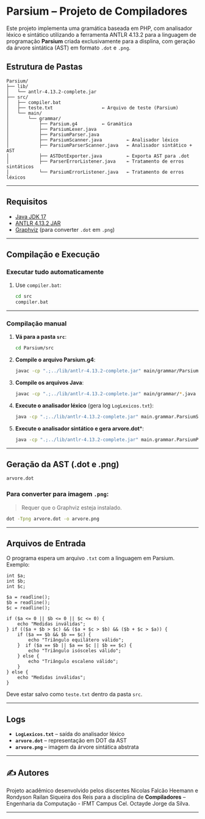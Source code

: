 
# Parsium – Projeto de Compiladores

Este projeto implementa uma gramática baseada em PHP, com analisador léxico e sintático utilizando a ferramenta ANTLR 4.13.2 para a linguagem de programação **Parsium** criada exclusivamente para a displina, com geração da árvore sintática (AST) em formato `.dot` e `.png`. 

## Estrutura de Pastas

```
Parsium/
├── lib/
│   └── antlr-4.13.2-complete.jar
├── src/
│   ├── compiler.bat
│   ├── teste.txt                  ← Arquivo de teste (Parsium)
│   └── main/
│       └── grammar/
│           ├── Parsium.g4         ← Gramática 
│           ├── ParsiumLexer.java
│           ├── ParsiumParser.java
│           ├── ParsiumScanner.java         ← Analisador léxico
│           ├── ParsiumParserScanner.java   ← Analisador sintático + AST
│           ├── ASTDotExporter.java         ← Exporta AST para .dot
│           ├── ParserErrorListener.java    ← Tratamento de erros sintáticos
│           └── ParsiumErrorListener.java   ← Tratamento de erros léxicos
```


---

## Requisitos

- [Java JDK 17](https://www.oracle.com/java/technologies/javase/jdk17-archive-downloads.html)
- [ANTLR 4.13.2 JAR](https://www.antlr.org/download.html)
- [Graphviz](https://graphviz.org/download/) (para converter `.dot` em `.png`)

---

## Compilação e Execução

### Executar tudo automaticamente

1. Use `compiler.bat`:
   ```bat
   cd src
   compiler.bat
   ```
---

### Compilação manual

1. **Vá para a pasta `src`**:
   ```bash
   cd Parsium/src
   ```
2. **Compile o arquivo Parsium.g4**:
   ```bash
   javac -cp ".;../lib/antlr-4.13.2-complete.jar" main/grammar/Parsium.g4
   ```
3. **Compile os arquivos Java**:
   ```bash
   javac -cp ".;../lib/antlr-4.13.2-complete.jar" main/grammar/*.java
   ```

4. **Execute o analisador léxico** (gera log `LogLexicos.txt`):
   ```bash
   java -cp ".;../lib/antlr-4.13.2-complete.jar" main.grammar.ParsiumScanner teste.txt
   ```

5. **Execute o analisador sintático e gera arvore.dot***:
   ```bash
   java -cp ".;../lib/antlr-4.13.2-complete.jar" main.grammar.ParsiumParserScanner teste.txt
   ```

---

## Geração da AST (.dot e .png)

```bash
arvore.dot
```

### Para converter para imagem `.png`:

> Requer que o Graphviz esteja instalado.

```bash
dot -Tpng arvore.dot -o arvore.png
```

---

## Arquivos de Entrada

O programa espera um arquivo `.txt` com a linguagem em Parsium. Exemplo:

```parsium
int $a;
int $b;
int $c;

$a = readline();
$b = readline();
$c = readline();

if ($a <= 0 || $b <= 0 || $c <= 0) {
    echo "Medidas inválidas";
} if (($a + $b > $c) && ($a + $c > $b) && ($b + $c > $a)) {
    if ($a == $b && $b == $c) {
        echo "Triângulo equilátero válido";
    }  if ($a == $b || $a == $c || $b == $c) {
        echo "Triângulo isósceles válido";
    } else {
        echo "Triângulo escaleno válido";
    }
} else {
    echo "Medidas inválidas";
}
```

Deve estar salvo como `teste.txt` dentro da pasta `src`.

---

## Logs

- **`LogLexicos.txt`** – saída do analisador léxico
- **`arvore.dot`** – representação em DOT da AST
- **`arvore.png`** – imagem da árvore sintática abstrata

---

## ✍️ Autores

Projeto acadêmico desenvolvido pelos discentes Nicolas Falcão Heemann e Rondyson Railan Siqueira dos Reis para a disciplina de **Compiladores** – Engenharia da Computação - IFMT Campus Cel. Octayde Jorge da Silva.

---

